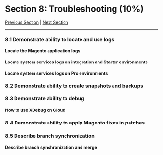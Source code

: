 # Section 8: Troubleshooting (10%)

[Previous Section](./7.md) | [Next Section](./9.md)

-----

### **8.1**  Demonstrate ability to locate and use logs

#### **Locate the Magento application logs**

#### **Locate system services logs on integration and Starter environments**

#### **Locate system services logs on Pro environments**

### **8.2**  Demonstrate ability to create snapshots and backups

### **8.3**  Demonstrate ability to debug

#### **How to use XDebug on Cloud**

### **8.4**  Demonstrate ability to apply Magento fixes in patches

### **8.5**  Describe branch synchronization

#### **Describe branch synchronization and merge**




